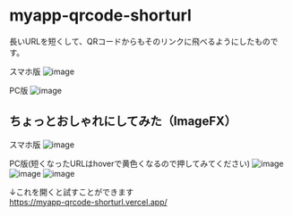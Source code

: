 # myapp-qrcode-shorturl

長いURLを短くして、QRコードからもそのリンクに飛べるようにしたものです。

スマホ版
 ![image](https://github.com/user-attachments/assets/8630c345-7ca0-48d1-a354-ae37662b36a5)

PC版
![image](https://github.com/user-attachments/assets/8155dbea-6346-4315-9555-202f1a9a2876)


## ちょっとおしゃれにしてみた（ImageFX）
スマホ版
![image](https://github.com/user-attachments/assets/00630590-a605-4f3b-8fbf-8584cb0b0345)

PC版(短くなったURLはhoverで黄色くなるので押してみてください)
![image](https://github.com/user-attachments/assets/4bf12e21-efbc-4eb6-bb1b-fb9da1ff54f7)
![image](https://github.com/user-attachments/assets/501ed9c3-b387-4305-95ea-0a853fc80679)
![image](https://github.com/user-attachments/assets/e5980d02-c293-404e-ba66-4dcb68f90ec0)


↓これを開くと試すことができます<br/>
https://myapp-qrcode-shorturl.vercel.app/
